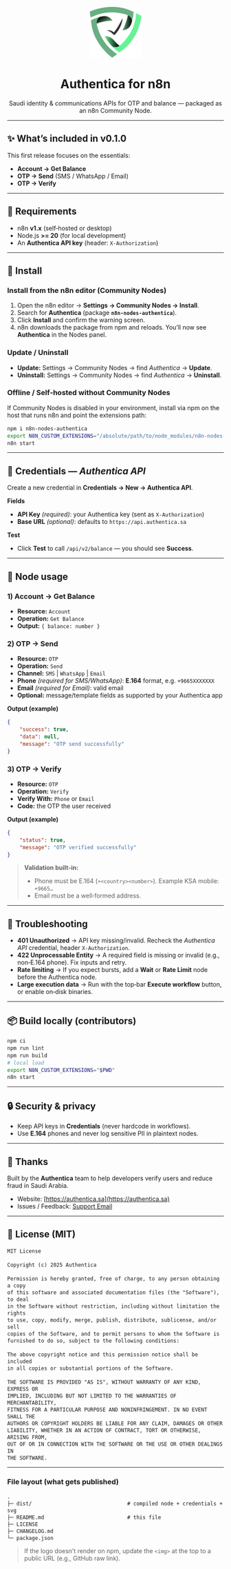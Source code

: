 <p align="center">
  <img src="nodes/Authentica/authentica.svg" alt="Authentica" width="120" />
</p>

<h1 align="center">Authentica for n8n</h1>

<p align="center">
  Saudi identity & communications APIs for OTP and balance — packaged as an n8n Community Node.
</p>

---

## ✨ What’s included in v0.1.0

This first release focuses on the essentials:

* **Account → Get Balance**
* **OTP → Send** (SMS / WhatsApp / Email)
* **OTP → Verify**


---

## 🧰 Requirements

* n8n **v1.x** (self‑hosted or desktop)
* Node.js **>= 20** (for local development)
* An **Authentica API key** (header: `X-Authorization`)

---

## 🚀 Install

### Install from the n8n editor (Community Nodes)

1. Open the n8n editor → **Settings → Community Nodes → Install**.
2. Search for **Authentica** (package **`n8n-nodes-authentica`**).
3. Click **Install** and confirm the warning screen.
4. n8n downloads the package from npm and reloads. You’ll now see **Authentica** in the Nodes panel.

### Update / Uninstall

* **Update:** Settings → Community Nodes → find *Authentica* → **Update**.
* **Uninstall:** Settings → Community Nodes → find *Authentica* → **Uninstall**.

### Offline / Self‑hosted without Community Nodes

If Community Nodes is disabled in your environment, install via npm on the host that runs n8n and point the extensions path:

```bash
npm i n8n-nodes-authentica
export N8N_CUSTOM_EXTENSIONS="/absolute/path/to/node_modules/n8n-nodes-authentica"
n8n start
```

---

## 🔐 Credentials — *Authentica API*

Create a new credential in **Credentials → New → Authentica API**.

**Fields**

* **API Key** *(required)*: your Authentica key (sent as `X-Authorization`) 
* **Base URL** *(optional)*: defaults to `https://api.authentica.sa`

**Test**

* Click **Test** to call `/api/v2/balance` — you should see **Success**.

---

## 🧩 Node usage

### 1) Account → Get Balance

* **Resource:** `Account`
* **Operation:** `Get Balance`
* **Output:** `{ balance: number }`

### 2) OTP → Send

* **Resource:** `OTP`
* **Operation:** `Send`
* **Channel:** `SMS` | `WhatsApp` | `Email`
* **Phone** *(required for SMS/WhatsApp)*: **E.164** format, e.g. `+9665XXXXXXX`
* **Email** *(required for Email)*: valid email
* **Optional:** message/template fields as supported by your Authentica app

**Output (example)**

```json
{
	"success": true,
	"data": null,
	"message": "OTP send successfully"
}
```

### 3) OTP → Verify

* **Resource:** `OTP`
* **Operation:** `Verify`
* **Verify With:** `Phone` or `Email`
* **Code:** the OTP the user received

**Output (example)**

```json
{
	"status": true,
	"message": "OTP verified successfully"
}
```

> **Validation built‑in:**
>
> * Phone must be E.164 (`+<country><number>`). Example KSA mobile: `+9665…`
> * Email must be a well‑formed address.

---

## 🐞 Troubleshooting

* **401 Unauthorized** → API key missing/invalid. Recheck the *Authentica API* credential, header `X-Authorization`.
* **422 Unprocessable Entity** → A required field is missing or invalid (e.g., non‑E.164 phone). Fix inputs and retry.
* **Rate limiting** → If you expect bursts, add a **Wait** or **Rate Limit** node before the Authentica node.
* **Large execution data** → Run with the top‑bar **Execute workflow** button, or enable on‑disk binaries.

---

## 📦 Build locally (contributors)

```bash
npm ci
npm run lint
npm run build
# local load
export N8N_CUSTOM_EXTENSIONS="$PWD"
n8n start
```


---

## 🔒 Security & privacy

* Keep API keys in **Credentials** (never hardcode in workflows).
* Use **E.164** phones and never log sensitive PII in plaintext nodes.

---


## 🙌 Thanks

Built by the **Authentica** team to help developers verify users and reduce fraud in Saudi Arabia.

* Website: [https://authentica.sa](https://authentica.sa)
* Issues / Feedback: [Support Email](mailto:support@authentica.sa)

---

## 📄 License (MIT)

```
MIT License

Copyright (c) 2025 Authentica

Permission is hereby granted, free of charge, to any person obtaining a copy
of this software and associated documentation files (the "Software"), to deal
in the Software without restriction, including without limitation the rights
to use, copy, modify, merge, publish, distribute, sublicense, and/or sell
copies of the Software, and to permit persons to whom the Software is
furnished to do so, subject to the following conditions:

The above copyright notice and this permission notice shall be included
in all copies or substantial portions of the Software.

THE SOFTWARE IS PROVIDED "AS IS", WITHOUT WARRANTY OF ANY KIND, EXPRESS OR
IMPLIED, INCLUDING BUT NOT LIMITED TO THE WARRANTIES OF MERCHANTABILITY,
FITNESS FOR A PARTICULAR PURPOSE AND NONINFRINGEMENT. IN NO EVENT SHALL THE
AUTHORS OR COPYRIGHT HOLDERS BE LIABLE FOR ANY CLAIM, DAMAGES OR OTHER
LIABILITY, WHETHER IN AN ACTION OF CONTRACT, TORT OR OTHERWISE, ARISING FROM,
OUT OF OR IN CONNECTION WITH THE SOFTWARE OR THE USE OR OTHER DEALINGS IN
THE SOFTWARE.

```

---

### File layout (what gets published)

```
.
├─ dist/                               # compiled node + credentials + svg
├─ README.md                           # this file
├─ LICENSE
├─ CHANGELOG.md
└─ package.json
```

> If the logo doesn’t render on npm, update the `<img>` at the top to a public URL (e.g., GitHub raw link).
